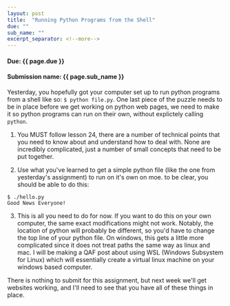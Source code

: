 ```yaml
---
layout: post
title:  "Running Python Programs from the Shell"
due: ""
sub_name: ""
excerpt_separator: <!--more-->
---
```


#### Due: {{ page.due }}

#### Submission name: {{ page.sub_name }}
<!--more-->

Yesterday, you hopefully got your computer set up to run python programs from a shell like so: `$ python file.py`. One last piece of the puzzle needs to be in place before we get working on python web pages, we need to make it so python programs can run on their own, without explictely calling `python`.

1. You MUST follow lesson 24, there are a number of technical points that you need to know about and understand how to deal with. None are incredibly complicated, just a number of small concepts that need to be put together.

2. Use what you've learned to get a simple python file (like the one from yesterday's assignment) to run on it's own on moe. to be clear, you should be able to do this:
  ```
  $ ./hello.py
  Good News Everyone!
  ```

3. This is all you need to do for now. If you want to do this on your own computer, the same exact modifications might not work. Notably, the location of python will probably be different, so you'd have to change the top line of your python file. On windows, this gets a little more complicated since it does not treat paths the same way as linux and mac. I will be making a QAF post about using WSL (Windows Subsystem for Linux) which will essentially create a virtual linux machine on your windows based computer.

There is nothing to submit for this assignment, but next week we'll get websites working, and I'll need to see that you have all of these things in place.
